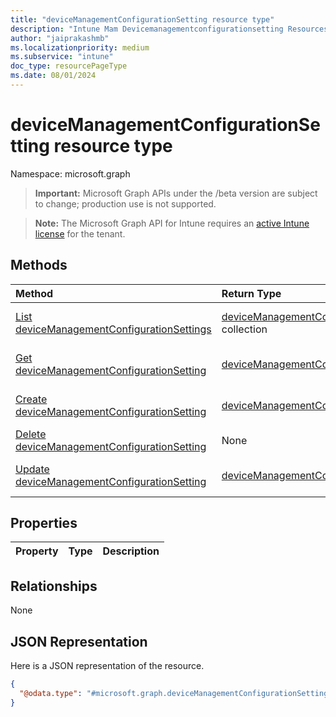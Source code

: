 ```yaml
---
title: "deviceManagementConfigurationSetting resource type"
description: "Intune Mam Devicemanagementconfigurationsetting Resources ."
author: "jaiprakashmb"
ms.localizationpriority: medium
ms.subservice: "intune"
doc_type: resourcePageType
ms.date: 08/01/2024
---
```


# deviceManagementConfigurationSetting resource type

Namespace: microsoft.graph

> **Important:** Microsoft Graph APIs under the /beta version are subject to change; production use is not supported.

> **Note:** The Microsoft Graph API for Intune requires an [active Intune license](https://go.microsoft.com/fwlink/?linkid=839381) for the tenant.



## Methods
|Method|Return Type|Description|
|:---|:---|:---|
|[List deviceManagementConfigurationSettings](../api/intune-mam-devicemanagementconfigurationsetting-list.md)|[deviceManagementConfigurationSetting](../resources/intune-mam-devicemanagementconfigurationsetting.md) collection|List properties and relationships of the [deviceManagementConfigurationSetting](../resources/intune-mam-devicemanagementconfigurationsetting.md) objects.|
|[Get deviceManagementConfigurationSetting](../api/intune-mam-devicemanagementconfigurationsetting-get.md)|[deviceManagementConfigurationSetting](../resources/intune-mam-devicemanagementconfigurationsetting.md)|Read properties and relationships of the [deviceManagementConfigurationSetting](../resources/intune-mam-devicemanagementconfigurationsetting.md) object.|
|[Create deviceManagementConfigurationSetting](../api/intune-mam-devicemanagementconfigurationsetting-create.md)|[deviceManagementConfigurationSetting](../resources/intune-mam-devicemanagementconfigurationsetting.md)|Create a new [deviceManagementConfigurationSetting](../resources/intune-mam-devicemanagementconfigurationsetting.md) object.|
|[Delete deviceManagementConfigurationSetting](../api/intune-mam-devicemanagementconfigurationsetting-delete.md)|None|Deletes a [deviceManagementConfigurationSetting](../resources/intune-mam-devicemanagementconfigurationsetting.md).|
|[Update deviceManagementConfigurationSetting](../api/intune-mam-devicemanagementconfigurationsetting-update.md)|[deviceManagementConfigurationSetting](../resources/intune-mam-devicemanagementconfigurationsetting.md)|Update the properties of a [deviceManagementConfigurationSetting](../resources/intune-mam-devicemanagementconfigurationsetting.md) object.|

## Properties
|Property|Type|Description|
|:---|:---|:---|

## Relationships
None

## JSON Representation
Here is a JSON representation of the resource.
<!-- {
  "blockType": "resource",
  "keyProperty": "id",
  "@odata.type": "microsoft.graph.deviceManagementConfigurationSetting"
}
-->
``` json
{
  "@odata.type": "#microsoft.graph.deviceManagementConfigurationSetting"
}
```
